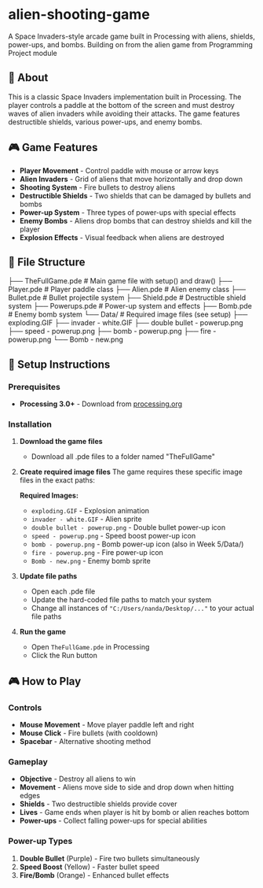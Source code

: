 # alien-shooting-game

A Space Invaders-style arcade game built in Processing with aliens, shields, power-ups, and bombs.
Building on from the alien game from Programming Project module 

## 📖 About

This is a classic Space Invaders implementation built in Processing. The player controls a paddle at the bottom of the screen and must destroy waves of alien invaders while avoiding their attacks. The game features destructible shields, various power-ups, and enemy bombs.

## 🎮 Game Features

- **Player Movement** - Control paddle with mouse or arrow keys
- **Alien Invaders** - Grid of aliens that move horizontally and drop down
- **Shooting System** - Fire bullets to destroy aliens
- **Destructible Shields** - Two shields that can be damaged by bullets and bombs
- **Power-up System** - Three types of power-ups with special effects
- **Enemy Bombs** - Aliens drop bombs that can destroy shields and kill the player
- **Explosion Effects** - Visual feedback when aliens are destroyed

## 📁 File Structure
├── TheFullGame.pde          # Main game file with setup() and draw()
├── Player.pde               # Player paddle class
├── Alien.pde                # Alien enemy class
├── Bullet.pde               # Bullet projectile system
├── Shield.pde               # Destructible shield system
├── Powerups.pde             # Power-up system and effects
├── Bomb.pde                 # Enemy bomb system
└── Data/                    # Required image files (see setup)
    ├── exploding.GIF
    ├── invader - white.GIF
    ├── double bullet - powerup.png
    ├── speed - powerup.png
    ├── bomb - powerup.png
    ├── fire - powerup.png
    └── Bomb - new.png


## 🚀 Setup Instructions

### Prerequisites
- **Processing 3.0+** - Download from [processing.org](https://processing.org/download/)

### Installation

1. **Download the game files**
   - Download all .pde files to a folder named "TheFullGame"

2. **Create required image files**
   The game requires these specific image files in the exact paths:
   
   **Required Images:**
   - `exploding.GIF` - Explosion animation
   - `invader - white.GIF` - Alien sprite
   - `double bullet - powerup.png` - Double bullet power-up icon
   - `speed - powerup.png` - Speed boost power-up icon
   - `bomb - powerup.png` - Bomb power-up icon (also in Week 5/Data/)
   - `fire - powerup.png` - Fire power-up icon
   - `Bomb - new.png` - Enemy bomb sprite

3. **Update file paths**
   - Open each .pde file
   - Update the hard-coded file paths to match your system
   - Change all instances of `"C:/Users/nanda/Desktop/..."` to your actual file paths

4. **Run the game**
   - Open `TheFullGame.pde` in Processing
   - Click the Run button

## 🎮 How to Play

### Controls
- **Mouse Movement** - Move player paddle left and right
- **Mouse Click** - Fire bullets (with cooldown)
- **Spacebar** - Alternative shooting method

### Gameplay
- **Objective** - Destroy all aliens to win
- **Movement** - Aliens move side to side and drop down when hitting edges
- **Shields** - Two destructible shields provide cover
- **Lives** - Game ends when player is hit by bomb or alien reaches bottom
- **Power-ups** - Collect falling power-ups for special abilities

### Power-up Types
1. **Double Bullet** (Purple) - Fire two bullets simultaneously
2. **Speed Boost** (Yellow) - Faster bullet speed
3. **Fire/Bomb** (Orange) - Enhanced bullet effects
